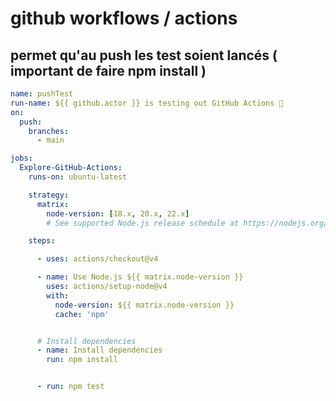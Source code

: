 # github workflows / actions

## permet qu'au push les test soient lancés ( important de faire npm install )

```yml
name: pushTest
run-name: ${{ github.actor }} is testing out GitHub Actions 🚀
on:
  push:
    branches:
      - main

jobs:
  Explore-GitHub-Actions:
    runs-on: ubuntu-latest

    strategy:
      matrix:
        node-version: [18.x, 20.x, 22.x]
        # See supported Node.js release schedule at https://nodejs.org/en/about/releases/

    steps:

      - uses: actions/checkout@v4

      - name: Use Node.js ${{ matrix.node-version }}
        uses: actions/setup-node@v4
        with:
          node-version: ${{ matrix.node-version }}
          cache: 'npm'


      # Install dependencies
      - name: Install dependencies
        run: npm install


      - run: npm test
```

